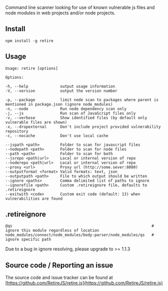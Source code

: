 Command line scanner looking for use of known vulnerable js files and node modules in web projects and/or node projects.

Install
-------

    npm install -g retire


Usage
-----

````
Usage: retire [options]

Options:

-h, --help              output usage information
-V, --version           output the version number

-p, --package           limit node scan to packages where parent is mentioned in package.json (ignore node_modules)
-n, --node              Run node dependency scan only
-j, --js                Run scan of JavaScript files only
-v, --verbose           Show identified files (by default only vulnerable files are shown)
-x, --dropexternal      Don't include project provided vulnerability repository
-c, --nocache           Don't use local cache

--jspath <path>         Folder to scan for javascript files
--nodepath <path>       Folder to scan for node files
--path <path>           Folder to scan for both
--jsrepo <path|url>     Local or internal version of repo
--noderepo <path|url>   Local or internal version of repo
--proxy <url>           Proxy url (http://some.sever:8080)
--outputformat <format> Valid formats: text, json
--outputpath <path>     File to which output should be written
--ignore <paths>        Comma delimited list of paths to ignore
--ignorefile <path>     Custom .retireignore file, defaults to .retireignore
--exitwith <code>       Custom exit code (default: 13) when vulnerabilities are found
````

.retireignore 
-------------
````
@qs                                                             # ignore this module regardless of location
node_modules/connect/node_modules/body-parser/node_modules/qs   # ignore specific path
````
Due to a bug in ignore resolving, please upgrade to >= 1.1.3

Source code / Reporting an issue
--------------------------------
The source code and issue tracker can be found at [https://github.com/RetireJS/retire.js](https://github.com/RetireJS/retire.js)
